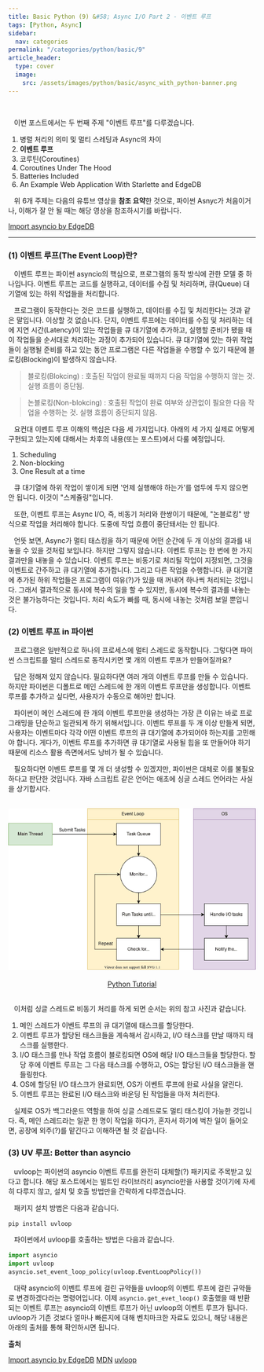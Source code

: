 ```yaml
---
title: Basic Python (9) &#58; Async I/O Part 2 - 이벤트 루프
tags: [Python, Async]
sidebar:
  nav: categories
permalink: "/categories/python/basic/9"
article_header:
  type: cover
  image:
    src: /assets/images/python/basic/async_with_python-banner.png
---
```


<!--more -->

<br/>

&nbsp;&nbsp; 이번 포스트에서는 두 번째 주제 "이벤트 루프"를 다루겠습니다.

1. 병렬 처리의 의미 및 멀티 스레딩과 Async의 차이
2. **이벤트 루프**
3. 코루틴(Coroutines)
4. Coroutines Under The Hood
5. Batteries Included
6. An Example Web Application With Starlette and EdgeDB

&nbsp;&nbsp; 위 6개 주제는 다음의 유튜브 영상을 **참조 요약**한 것으로, 파이썬 Asnyc가 처음이거나, 이해가 잘 안 될 때는 해당 영상을 참조하시기를 바랍니다.

[Import asyncio by EdgeDB](https://www.youtube.com/watch?v=E7Yn5biBZ58&list=PLhNSoGM2ik6SIkVGXWBwerucXjgP1rHmB&index=2)

---

### (1) 이벤트 루프(The Event Loop)란?

&nbsp;&nbsp; 이벤트 루프는 파이썬 asyncio의 핵심으로, 프로그램의 동작 방식에 관한 모델 중 하나입니다. 이벤트 루프는 코드를 실행하고, 데이터를 수집 및 처리하며, 큐(Queue) 대기열에 있는 하위 작업들을 처리합니다.

&nbsp;&nbsp; 프로그램이 동작한다는 것은 코드를 실행하고, 데이터를 수집 및 처리한다는 것과 같은 말입니다. 이상할 것 없습니다. 단지, 이벤트 루프에는 데이터를 수집 및 처리하는 데에 지연 시간(Latency)이 있는 작업들을 큐 대기열에 추가하고, 실행할 준비가 됐을 때 이 작업들을 순서대로 처리하는 과정이 추가되어 있습니다. 큐 대기열에 있는 하위 작업들이 실행될 준비를 하고 있는 동안 프로그램은 다른 작업들을 수행할 수 있기 때문에 블로킹(Blocking)이 발생하지 않습니다.

> 블로킹(Blokcing) : 호출된 작업이 완료될 때까지 다음 작업을 수행하지 않는 것. 실행 흐름이 중단됨.

> 논블로킹(Non-blokcing) : 호출된 작업이 완료 여부와 상관없이 필요한 다음 작업을 수행하는 것. 실행 흐름이 중단되지 않음.

&nbsp;&nbsp; 요컨대 이벤트 루프 이해의 핵심은 다음 세 가지입니다. 아래의 세 가지 실제로 어떻게 구현되고 있는지에 대해서는 차후의 내용(또는 포스트)에서 다룰 예정입니다.

1. Scheduling
2. Non-blocking
3. One Result at a time

&nbsp;&nbsp; 큐 대기열에 하위 작업이 쌓이게 되면 '언제 실행해야 하는가'를 염두에 두지 않으면 안 됩니다. 이것이 "스케쥴링"입니다.

&nbsp;&nbsp; 또한, 이벤트 루프는 Async I/O, 즉, 비동기 처리와 한쌍이기 때문에, "논블로킹" 방식으로 작업을 처리해야 합니다. 도중에 작업 흐름이 중단돼서는 안 됩니다.

&nbsp;&nbsp; 언뜻 보면, Async가 멀티 태스킹을 하기 때문에 어떤 순간에 두 개 이상의 결과를 내놓을 수 있을 것처럼 보입니다. 하지만 그렇지 않습니다. 이벤트 루프는 한 번에 한 가지 결과만을 내놓을 수 있습니다. 이벤트 루프는 비동기로 처리될 작업이 지정되면, 그것을 이벤트로 간주하고 큐 대기열에 추가합니다. 그리고 다른 작업을 수행합니다. 큐 대기열에 추가된 하위 작업들은 프로그램이 여유(?)가 있을 때 꺼내어 하나씩 처리되는 것입니다. 그래서 결과적으로 동시에 복수의 일을 할 수 있지만, 동시에 복수의 결과를 내놓는 것은 불가능하다는 것입니다. 처리 속도가 빠를 때, 동시에 내놓는 것처럼 보일 뿐입니다.

### (2) 이벤트 루프 in 파이썬

&nbsp;&nbsp; 프로그램은 일반적으로 하나의 프로세스에 멀티 스레드로 동작합니다. 그렇다면 파이썬 스크립트를 멀티 스레드로 동작시키면 몇 개의 이벤트 루프가 만들어질까요?

&nbsp;&nbsp; 답은 정해져 있지 않습니다. 필요하다면 여러 개의 이벤트 루프를 만들 수 있습니다. 하지만 파이썬은 디폴트로 메인 스레드에 한 개의 이벤트 루프만을 생성합니다. 이벤트 루프를 추가하고 싶다면, 사용자가 수동으로 해야만 합니다.

&nbsp;&nbsp; 파이썬이 메인 스레드에 한 개의 이벤트 루프만을 생성하는 가장 큰 이유는 바로 프로그래밍을 단순하고 일관되게 하기 위해서입니다. 이벤트 루프를 두 개 이상 만들게 되면, 사용자는 이벤트마다 각각 어떤 이벤트 루프의 큐 대기열에 추가되어야 하는지를 고민해야 합니다. 게다가, 이벤트 루프를 추가하면 큐 대기열로 사용될 힙을 또 만들어야 하기 때문에 리소스 활용 측면에서도 낭비가 될 수 있습니다.

&nbsp;&nbsp; 필요하다면 이벤트 루프를 몇 개 더 생성할 수 있겠지만, 파이썬은 대체로 이를 불필요하다고 판단한 것입니다. 자바 스크립트 같은 언어는 애초에 싱글 스레드 언어라는 사실을 상기합시다.

<br/>

<div align="center">
<img src="/assets/images/python/basic/python_event_loop.png" width=600>
</div>

<br/>

<div align="center">
<a href="https://www.pythontutorial.net/python-concurrency/python-event-loop/">Python Tutorial</a>
</div>

<br/>

&nbsp;&nbsp; 이처럼 싱글 스레드로 비동기 처리를 하게 되면 순서는 위의 참고 사진과 같습니다.

1. 메인 스레드가 이벤트 루프의 큐 대기열에 태스크를 할당한다.
2. 이벤트 루프가 할당된 태스크들을 계속해서 감시하고, I/O 태스크를 만날 때까지 태스크를 실행한다.
3. I/O 태스크를 만나 작업 흐름이 블로킹되면 OS에 해당 I/O 태스크들을 할당한다. 할당 후에 이벤트 루프는 그 다음 태스크를 수행하고, OS는 할당된 I/O 태스크들을 핸들링한다.
4. OS에 할당된 I/O 태스크가 완료되면, OS가 이벤트 루프에 완료 사실을 알린다.
5. 이벤트 루프는 완료된 I/O 태스크와 바운딩 된 작업들을 마저 처리한다.

&nbsp;&nbsp; 실제로 OS가 백그라운드 역할을 하여 싱글 스레드로도 멀티 태스킹이 가능한 것입니다. 즉, 메인 스레드라는 일꾼 한 명이 작업을 하다가, 혼자서 하기에 벅찬 일이 들어오면, 공장에 외주(?)를 맡긴다고 이해하면 될 것 같습니다.

### (3) UV 루프: Better than asyncio

&nbsp;&nbsp; uvloop는 파이썬의 asyncio 이벤트 루프를 완전히 대체할(?) 패키지로 주목받고 있다고 합니다. 해당 포스트에서는 빌트인 라이브러리 asyncio만을 사용할 것이기에 자세히 다루지 않고, 설치 및 호출 방법만을 간략하게 다루겠습니다.

&nbsp;&nbsp; 패키지 설치 방법은 다음과 같습니다.

```zsh
pip install uvloop
```

&nbsp;&nbsp; 파이썬에서 uvloop를 호출하는 방법은 다음과 같습니다.

```python
import asyncio
import uvloop
asyncio.set_event_loop_policy(uvloop.EventLoopPolicy())
```

&nbsp;&nbsp; 대략 asyncio의 이벤트 루프에 걸린 규약들을 uvloop의 이벤트 루프에 걸린 규약들로 변경하겠다라는 명령어입니다. 이제 <code>asyncio.get_evet_loop()</code> 호출했을 때 반환되는 이벤트 루프는 asyncio의 이벤트 루프가 아닌 uvloop의 이벤트 루프가 됩니다. uvloop가 기존 것보다 얼마나 빠른지에 대해 벤치마크한 자료도 있으니, 해당 내용은 아래의 출처를 통해 확인하시면 됩니다.

**출처**

[Import asyncio by EdgeDB](https://www.youtube.com/watch?v=E7Yn5biBZ58&list=PLhNSoGM2ik6SIkVGXWBwerucXjgP1rHmB&index=2)
[MDN](https://developer.mozilla.org/en-US/docs/Web/JavaScript/Event_loop)
[uvloop](https://magic.io/blog/uvloop-blazing-fast-python-networking/)
